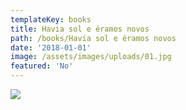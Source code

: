 ```yaml
---
templateKey: books
title: Havia sol e éramos novos
path: /books/Havia sol e éramos novos
date: '2018-01-01'
image: /assets/images/uploads/01.jpg
featured: 'No'
---
```

![](/assets/images/uploads/02.jpg)
